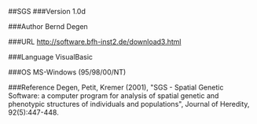 ##SGS
###Version
1.0d

###Author
Bernd Degen

###URL
http://software.bfh-inst2.de/download3.html

###Language
VisualBasic

###OS
MS-Windows (95/98/00/NT)

###Reference
Degen, Petit, Kremer (2001), "SGS - Spatial Genetic Software: a computer program for analysis of spatial genetic and phenotypic structures of individuals and populations", Journal of Heredity, 92(5):447-448.


